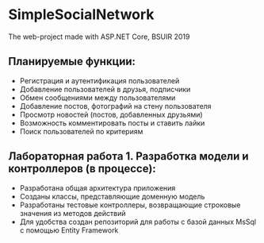 # SimpleSocialNetwork
The web-project made with ASP.NET Core, BSUIR 2019

## Планируемые функции:
* Регистрация и аутентификация пользователей 
* Добавление пользователей в друзья, подписчики
* Обмен сообщениями между пользователями
* Добавление постов, фотографий на стену пользователя
* Просмотр новостей (постов, добавленных друзьями)
* Возможность комментировать посты и ставить лайки
* Поиск пользователей по критериям


## Лабораторная работа 1. Разработка модели и контроллеров (в процессе):
* Разработана общая архитектура приложения
* Созданы классы, представляющие доменную модель
* Разработаны тестовые контроллеры, возвращающие строковые значения из методов действий
* Для удобства создан репозиторий для работы с базой данных MsSql с помощью Entity Framework